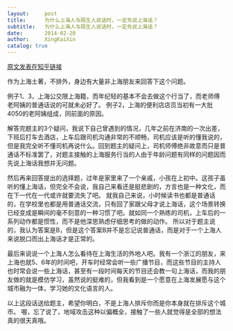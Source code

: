 ```yaml
---
layout:     post
title:      为什么上海人与陌生人说话时，一定先说上海话？
subtitle:   为什么上海人与陌生人说话时，一定先说上海话？
date:       2014-02-20
author:     XingKaiXin
catalog: true
---
```


[原文发表在知乎链接](http://www.zhihu.com/question/22796565/answer/22668508)

作为上海土著，不排外，身边有大量非上海朋友来回答下这个问题。

例子1、3，上海公交限上海籍，而年纪轻的基本不会去做这个行当了，而老师傅老阿姨的普通话说的可就未必好了。
例子2，上海的便利店店员当初有一大批4050的老阿姨组成，同前面的原因。

解答完题主的3个疑问，我说下自己曾遇到的情况，几年之前在济南的一次出差，下班后打车去酒店，上车后跟司机沟通非常的不顺畅，司机应该是听的懂我说的，但是我完全听不懂司机再说什么。回到题主的疑问上，司机师傅绝非故意而只是普通话不标准罢了，对题主接触的上海服务行当的人由于年龄问题有同样的问题因而先说上海话我想并无问题。

然后再来回答提出的选择题，过年是家里来了一个亲戚，小孩在上初中。这孩子虽听的懂上海话，但完全不会说，我自己来看还是挺悲剧的，方言也是一种文化，而在下一代在一代或许就要流失了吧。
就我自己来说，小时候读书也都是普通话的，在学校里也都是用普通话交流，只有回了家跟父母才说上海话，这个场景转换已经变成是瞬间的毫不刻意的一种习惯了吧。就如同一个熟练的司机，上车后的一系列动作都是惯性，而不是他深思熟虑仔细思考的做的动作。
所以对于题主说的，我认为答案是B，但是这个答案B并不是忘记说普通话，而是对于一个上海人来说脱口而出上海话才是正常的。

最后来说说一个上海人怎么看待在上海生活的外地人吧。我有一个浙江的朋友，来上海也就5、6年的时间吧，开车时经常会听一些广播节目，而这些节目的主持人也时常会说一些上海话，甚至有一段时间每天的节目还会教一句上海话，而我的朋友做的就是模仿学习，虽然说的挺难的，但我看到是一个愿意在上海发展愿与这个城市融为一体，学习她的文化语言的人。

以上这段话送给题主，希望你明白，不是上海人排斥你而是你本身就在排斥这个城市。
喔，忘了说了，地域攻击这种以偏概全，接触了一些人就觉得是全部的想法真的很天真哦。
